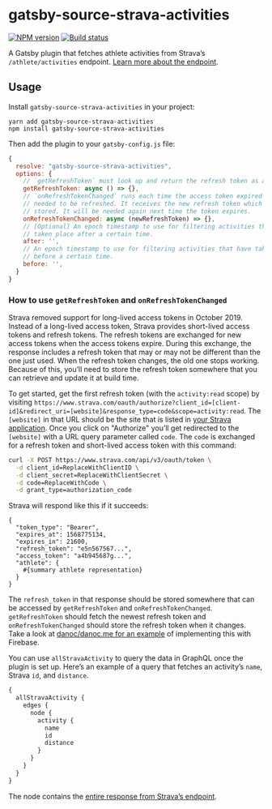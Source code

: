 # gatsby-source-strava-activities

[![NPM version](https://badgen.net/npm/v/gatsby-source-strava-activities)](https://www.npmjs.com/package/gatsby-source-strava-activities) [![Build status](https://badgen.net/travis/danoc/gatsby-source-strava-activities)](https://travis-ci.com/danoc/gatsby-source-strava-activities)

A Gatsby plugin that fetches athlete activities from Strava’s `/athlete/activities` endpoint. [Learn more about the endpoint](https://developers.strava.com/docs/reference/#api-Activities-getLoggedInAthleteActivities).

## Usage

Install `gatsby-source-strava-activities` in your project:

```
yarn add gatsby-source-strava-activities
npm install gatsby-source-strava-activities
```

Then add the plugin to your `gatsby-config.js` file:

```js
{
  resolve: "gatsby-source-strava-activities",
  options: {
    // `getRefreshToken` must look up and return the refresh token as a string.
    getRefreshToken: async () => {},
    // `onRefreshTokenChanged` runs each time the access token expired and
    // needed to be refreshed. It receives the new refresh token which must be
    // stored. It will be needed again next time the token expires.
    onRefreshTokenChanged: async (newRefreshToken) => {},
    // [Optional] An epoch timestamp to use for filtering activities that have
    // taken place after a certain time.
    after: '',
    // An epoch timestamp to use for filtering activities that have taken place
    // before a certain time.
    before: '',
  }
}
```

### How to use `getRefreshToken` and `onRefreshTokenChanged`

Strava removed support for long-lived access tokens in October 2019. Instead of a long-lived access token, Strava provides short-lived access tokens and refresh tokens. The refresh tokens are exchanged for new access tokens when the access tokens expire. During this exchange, the response includes a refresh token that may or may not be different than the one just used. When the refresh token changes, the old one stops working. Because of this, you’ll need to store the refresh token somewhere that you can retrieve and update it at build time.

To get started, get the first refresh token (with the `activity:read` scope) by visiting `https://www.strava.com/oauth/authorize?client_id=[client-id]&redirect_uri=[website]&response_type=code&scope=activity:read`. The `[website]` in that URL should be the site that is listed in [your Strava application](https://www.strava.com/settings/api). Once you click on "Authorize" you’ll get redirected to the `[website]` with a URL query parameter called `code`. The `code` is exchanged for a refresh token and short-lived access token with this command:

```bash
curl -X POST https://www.strava.com/api/v3/oauth/token \
  -d client_id=ReplaceWithClientID \
  -d client_secret=ReplaceWithClientSecret \
  -d code=ReplaceWithCode \
  -d grant_type=authorization_code
```

Strava will respond like this if it succeeds:

```
{
  "token_type": "Bearer",
  "expires_at": 1568775134,
  "expires_in": 21600,
  "refresh_token": "e5n567567...",
  "access_token": "a4b945687g...",
  "athlete": {
    #{summary athlete representation}
  }
}
```

The `refresh_token` in that response should be stored somewhere that can be accessed by `getRefreshToken` and `onRefreshTokenChanged`. `getRefreshToken` should fetch the newest refresh token and `onRefreshTokenChanged` should store the refresh token when it changes. Take a look at [danoc/danoc.me for an example](https://github.com/danoc/danoc.me/blob/a3bfece818d2c91fb8a72a4d775275cb4d522dca/gatsby-config.js#L38-L65) of implementing this with Firebase.

You can use `allStravaActivity` to query the data in GraphQL once the plugin is set up. Here’s an example of a query that fetches an activity’s `name`, Strava `id`, and `distance`.

```js
{
  allStravaActivity {
    edges {
      node {
        activity {
          name
          id
          distance
        }
      }
    }
  }
}
```

The node contains the [entire response from Strava’s endpoint](https://developers.strava.com/docs/reference/#api-Activities-getLoggedInAthleteActivities).
